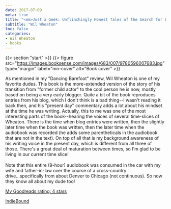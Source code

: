 ```yaml
---
date: 2017-07-09
meta: true
title: "<em>Just a Geek: Unflinchingly Honest Tales of the Search for Life, Love, and Fulfillment Beyond the Starship Enterprise</em>"
subtitle: "Wil Wheaton"
toc: false
categories:
- Wil Wheaton
- books
---
```


{{< section "start" >}}
{{< figure src="https://images.booksense.com/images/683/007/9780596007683.jpg" type="margin" label="mn-cover" alt="Book cover" >}}

As mentioned in my "Dancing Barefoot" review, Wil Wheaton is one of my favorite dudes. This book is the more-extended version of the story of his transition from "former child actor" to the cool person he is now, mostly based on being a very early blogger. Quite a bit of the book reproduces entries from his blog, which I don't think is a bad thing--I wasn't reading it back then, and his "present day" commentary adds a lot about his mindset at the time he was writing. Actually, this to me was one of the most interesting parts of the book--hearing the voices of several time-slices of Wheaton. There is the time when blog entries were written, then the slightly later time when the book was written, then the later time when the audiobook was recorded (he adds some parentheticals in the audiobook that are not in the text). On top of all that is my background awareness of his writing voice in the present day, which is different from all three of those. There's a great deal of maturation between times, so I'm glad to be living in our current time slice!<br /><br />Note that this entire (9-hour) audiobook was consumed in the car with my wife and father-in-law over the course of a cross-country drive...specifically from about Denver to Chicago (not continuous). So now they know all about my dude too!

[My Goodreads rating: 4 stars](https://www.goodreads.com/review/show/2052939236)  

[IndieBound](https://www.indiebound.org/book/9780596007683)
